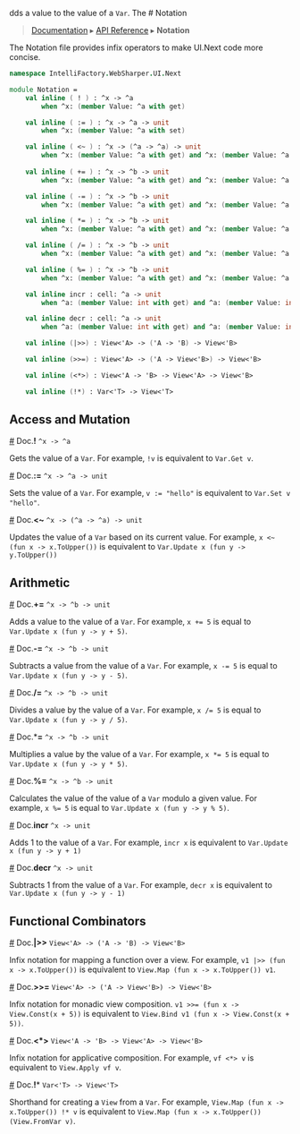 dds a value to the value of a `Var`. The # Notation
> [Documentation](../README.md) ▸ [API Reference](API.md) ▸ **Notation**

The Notation file provides infix operators to make UI.Next code more concise.

```fsharp
namespace IntelliFactory.WebSharper.UI.Next

module Notation =
    val inline ( ! ) : ^x -> ^a
        when ^x: (member Value: ^a with get)

    val inline ( := ) : ^x -> ^a -> unit
        when ^x: (member Value: ^a with set)

    val inline ( <~ ) : ^x -> (^a -> ^a) -> unit
        when ^x: (member Value: ^a with get) and ^x: (member Value: ^a with set)
    
    val inline ( += ) : ^x -> ^b -> unit
        when ^x: (member Value: ^a with get) and ^x: (member Value: ^a with set) and (^a or ^b): (static member ( + ): ^a * ^b -> ^a)

    val inline ( -= ) : ^x -> ^b -> unit
        when ^x: (member Value: ^a with get) and ^x: (member Value: ^a with set) and (^a or ^b): (static member ( - ): ^a * ^b -> ^a)

    val inline ( *= ) : ^x -> ^b -> unit
        when ^x: (member Value: ^a with get) and ^x: (member Value: ^a with set) and (^a or ^b): (static member ( * ): ^a * ^b -> ^a)

    val inline ( /= ) : ^x -> ^b -> unit
        when ^x: (member Value: ^a with get) and ^x: (member Value: ^a with set) and (^a or ^b): (static member ( / ): ^a * ^b -> ^a)

    val inline ( %= ) : ^x -> ^b -> unit
        when ^x: (member Value: ^a with get) and ^x: (member Value: ^a with set) and (^a or ^b): (static member ( % ): ^a * ^b -> ^a)

    val inline incr : cell: ^a -> unit
        when ^a: (member Value: int with get) and ^a: (member Value: int with set)

    val inline decr : cell: ^a -> unit
        when ^a: (member Value: int with get) and ^a: (member Value: int with set)

    val inline (|>>) : View<'A> -> ('A -> 'B) -> View<'B>

    val inline (>>=) : View<'A> -> ('A -> View<'B>) -> View<'B>

    val inline (<*>) : View<'A -> 'B> -> View<'A> -> View<'B> 

    val inline (!*) : Var<'T> -> View<'T>

```

## Access and Mutation

<a name="Get" href="#Get">#</a> Doc.**!** `^x -> ^a`

Gets the value of a `Var`. For example, `!v` is equivalent to `Var.Get v`.

<a name="Set" href="#Set">#</a> Doc.**:=** `^x -> ^a -> unit`

Sets the value of a `Var`. For example, `v := "hello"` is equivalent to `Var.Set v "hello"`.

<a name="Update" href="#Update">#</a> Doc.**<~** `^x -> (^a -> ^a) -> unit`

Updates the value of a `Var` based on its current value. For example, `x <~ (fun x -> x.ToUpper())` is equivalent to `Var.Update x (fun y -> y.ToUpper())`


## Arithmetic

<a name="Plus" href="#Plus">#</a> Doc.**+=** `^x -> ^b -> unit`

Adds a value to the value of a `Var`. For example, `x += 5` is equal to `Var.Update x (fun y -> y + 5)`.

<a name="Minus" href="#Minus">#</a> Doc.**-=** `^x -> ^b -> unit`

Subtracts a value from the value of a `Var`. For example, `x -= 5` is equal to `Var.Update x (fun y -> y - 5)`.

<a name="Divides" href="#Divides">#</a> Doc.**/=** `^x -> ^b -> unit`

Divides a value by the value of a `Var`. For example, `x /= 5` is equal to `Var.Update x (fun y -> y / 5)`.

<a name="Mult" href="#Mult">#</a> Doc.***=** `^x -> ^b -> unit`

Multiplies a value by the value of a `Var`. For example, `x *= 5` is equal to `Var.Update x (fun y -> y * 5)`.

<a name="Mod" href="#Mod">#</a> Doc.**%=** `^x -> ^b -> unit`

Calculates the value of the value of a `Var` modulo a given value. For example, `x %= 5` is equal to `Var.Update x (fun y -> y % 5)`.

<a name="Incr" href="#Incr">#</a> Doc.**incr** `^x -> unit`

Adds 1 to the value of a `Var`. For example, `incr x` is equivalent to `Var.Update x (fun y -> y + 1)`

<a name="Decr" href="#Decr">#</a> Doc.**decr** `^x -> unit`

Subtracts 1 from the value of a `Var`. For example, `decr x` is equivalent to `Var.Update x (fun y -> y - 1)`

## Functional Combinators


<a name="Map" href="#Map">#</a> Doc.**|>>** `View<'A> -> ('A -> 'B) -> View<'B>`

Infix notation for mapping a function over a view. For example, `v1 |>> (fun x -> x.ToUpper())` is equivalent to `View.Map (fun x -> x.ToUpper()) v1`.

<a name="Bind" href="#Bind">#</a> Doc.**>>=** `View<'A> -> ('A -> View<'B>) -> View<'B>`

Infix notation for monadic view composition. `v1 >>= (fun x -> View.Const(x + 5))` is equivalent to `View.Bind v1 (fun x -> View.Const(x + 5))`.

<a name="Bind" href="#Bind">#</a> Doc.**<*>** `View<'A -> 'B> -> View<'A> -> View<'B>`

Infix notation for applicative composition. For example, `vf <*> v` is equivalent to `View.Apply vf v`.

<a name="FromVar" href="#FromVar">#</a> Doc.**!*** `Var<'T> -> View<'T>`

Shorthand for creating a `View` from a `Var`. For example, `View.Map (fun x -> x.ToUpper()) !* v` is equivalent to `View.Map (fun x -> x.ToUpper()) (View.FromVar v)`.
